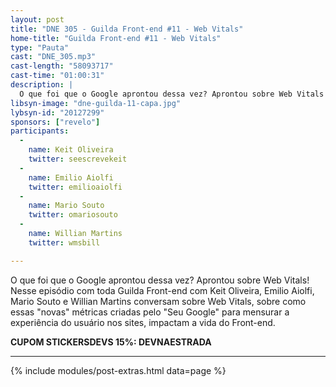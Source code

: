 ```yaml
---
layout: post
title: "DNE 305 - Guilda Front-end #11 - Web Vitals"
home-title: "Guilda Front-end #11 - Web Vitals"
type: "Pauta"
cast: "DNE_305.mp3"
cast-length: "58093717"
cast-time: "01:00:31"
description: |
  O que foi que o Google aprontou dessa vez? Aprontou sobre Web Vitals! Nesse episódio com toda Guilda Front-end com Keit Oliveira, Emilio Aiolfi, Mario Souto e Willian Martins conversam sobre Web Vitals, sobre como essas "novas" métricas criadas pelo "Seu Google" para mensurar a experiência do usuário nos sites, impactam a vida do Front-end.
libsyn-image: "dne-guilda-11-capa.jpg"
lybsyn-id: "20127299"
sponsors: ["revelo"]
participants:
  -
    name: Keit Oliveira
    twitter: seescrevekeit
  -
    name: Emilio Aiolfi
    twitter: emilioaiolfi
  -
    name: Mario Souto
    twitter: omariosouto
  -
    name: Willian Martins
    twitter: wmsbill

---
```


O que foi que o Google aprontou dessa vez? Aprontou sobre Web Vitals!  Nesse episódio com toda Guilda Front-end com Keit Oliveira, Emilio Aiolfi, Mario Souto e Willian Martins conversam sobre Web Vitals, sobre como essas "novas" métricas criadas pelo "Seu Google" para mensurar a experiência do usuário nos sites, impactam a vida do Front-end.

<strong>CUPOM STICKERSDEVS 15%: DEVNAESTRADA</strong>

---

{% include modules/post-extras.html data=page %}
